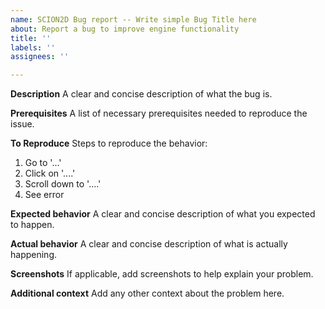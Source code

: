 ```yaml
---
name: SCION2D Bug report -- Write simple Bug Title here
about: Report a bug to improve engine functionality
title: ''
labels: ''
assignees: ''

---
```


**Description**
A clear and concise description of what the bug is.

**Prerequisites**
A list of necessary prerequisites needed to reproduce the issue.

**To Reproduce**
Steps to reproduce the behavior:
1. Go to '...'
2. Click on '....'
3. Scroll down to '....'
4. See error

**Expected behavior**
A clear and concise description of what you expected to happen.

**Actual behavior**
A clear and concise description of what is actually happening.

**Screenshots**
If applicable, add screenshots to help explain your problem.


**Additional context**
Add any other context about the problem here.
